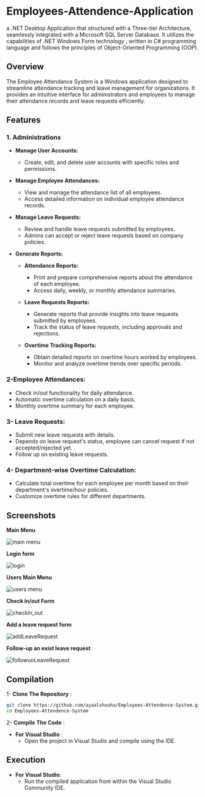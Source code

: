 # Employees-Attendence-Application
a .NET Desktop Application that structured with a Three-tier Architecture, seamlessly integrated with a Microsoft SQL Server Database. It utilizes the capabilities of .NET Windows Form technology , written in C# programming language and follows the principles of Object-Oriented Programming (OOP).

## Overview
The Employee Attendance System is a Windows application designed to streamline attendance tracking and leave management for organizations. It provides an intuitive interface for administrators and employees to manage their attendance records and leave requests efficiently.

## Features 
### 1. Administrations
- **Manage User Accounts:**
  - Create, edit, and delete user accounts with specific roles and permissions.
     
- **Manage Employee Attendances:**
  - View and manage the attendance list of all employees.
  - Access detailed information on individual employee attendance records.

- **Manage Leave Requests:**
  - Review and handle leave requests submitted by employees.
  - Admins can accept or reject leave requests based on company policies.

- **Generate Reports:**
  - **Attendance Reports:**
    - Print and prepare comprehensive reports about the attendance of each employee.
    - Access daily, weekly, or monthly attendance summaries.

  - **Leave Requests Reports:**
    - Generate reports that provide insights into leave requests submitted by employees.
    - Track the status of leave requests, including approvals and rejections.

  - **Overtime Tracking Reports:**
    - Obtain detailed reports on overtime hours worked by employees.
    - Monitor and analyze overtime trends over specific periods.
  
 ### 2-Employee Attendances:
  - Check in/out functionality for daily attendance.
  - Automatic overtime calculation on a daily basis.
  -  Monthly overtime summary for each employee.
 
### 3- Leave Requests:
 - Submit new leave requests with details.
 - Depends on leave request's status, employee can cancel request if not accepted/rejected yet.
 - Follow up on existing leave requests.

### 4- Department-wise Overtime Calculation:
  - Calculate total overtime for each employee per month based on their department's overtime/hour policies.
  - Customize overtime rules for different departments.

## Screenshots
**Main Menu** 

![main menu](https://github.com/ayaalshouha/employees-attendence-application/assets/129595827/88aac5e9-8ad8-4ddb-9b0a-623ae8f1b4a8)

**Login form**

![login ](https://github.com/ayaalshouha/employees-attendence-application/assets/129595827/b416dcdb-0c08-441b-93f7-98ce7d351e31)

**Users Main Menu**

![users menu](https://github.com/ayaalshouha/employees-attendence-application/assets/129595827/e09e4cf8-86bd-4628-98d7-3205ad6a5e80)

**Check in/out Form** 

![checkin_out](https://github.com/ayaalshouha/employees-attendence-application/assets/129595827/ee717690-ad74-4dae-a84b-45b3c80750c0)

**Add a leave request form** 

![addLeaveRequest](https://github.com/ayaalshouha/employees-attendence-application/assets/129595827/38051b5d-5023-498e-b146-43b163c536c0)

**Follow-up an exist leave request** 

![followuoLeaveRequest](https://github.com/ayaalshouha/employees-attendence-application/assets/129595827/72574a7c-f285-40ab-a8d7-a02904dc3e85)

## Compilation 

1- **Clone The Repository** : 

   ```bash
git clone https://github.com/ayaalshouha/Employees-Attendence-System.git
cd Employees-Attendence-System
```

 2- **Compile The Code** : 
  - **For Visual Studio** :
     - Open the project in Visual Studio and compile using the IDE.

## Execution 

- **For Visual Studio**:
     - Run the compiled application from within the Visual Studio Community IDE.

